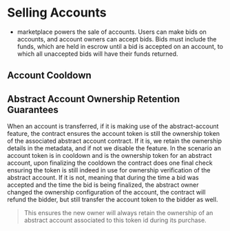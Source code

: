# Selling Accounts

- marketplace powers the sale of accounts. Users can make bids on accounts, and account owners can accept bids. Bids must include the funds, which are held in escrow until a bid is accepted on an account, to which all unaccepted bids will have their funds returned.

## Account Cooldown

## Abstract Account Ownership Retention Guarantees

When an account is transferred, if it is making use of the abstract-account feature, the contract ensures the account token is still the ownership token of the associated abstract account contract. If it is, we retain the ownership details in the metadata, and if not we disable the feature. In the scenario an account token is in cooldown and is the ownership token for an abstract account, upon finalizing the cooldown the contract does one final check ensuring the token is still indeed in use for ownership verification of the abstract account. If it is not, meaning that during the time a bid was accepted and the time the bid is being finalized, the abstract owner changed the ownership configuration of the account, the contract will refund the bidder, but still transfer the account token to the bidder as well.

> This ensures the new owner will always retain the ownership of an abstract account associated to this token id during its purchase.